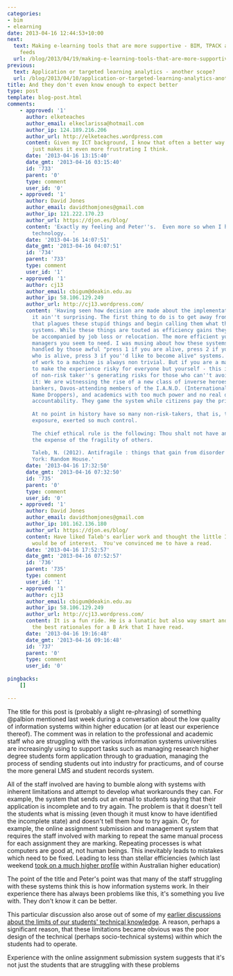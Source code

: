 ```yaml
---
categories:
- bim
- elearning
date: 2013-04-16 12:44:53+10:00
next:
  text: Making e-learning tools that are more supportive - BIM, TPACK and truncated
    feeds
  url: /blog/2013/04/19/making-e-learning-tools-that-are-more-supportive-bim-tpack-and-truncated-feeds/
previous:
  text: Application or targeted learning analytics - another scope?
  url: /blog/2013/04/10/application-or-targeted-learning-analytics-another-scope/
title: And they don't even know enough to expect better
type: post
template: blog-post.html
comments:
    - approved: '1'
      author: elketeaches
      author_email: elkeclarissa@hotmail.com
      author_ip: 124.189.216.206
      author_url: http://elketeaches.wordpress.com
      content: Given my ICT background, I know that often a better way exists, and this
        just makes it even more frustrating I think.
      date: '2013-04-16 13:15:40'
      date_gmt: '2013-04-16 03:15:40'
      id: '733'
      parent: '0'
      type: comment
      user_id: '0'
    - approved: '1'
      author: David Jones
      author_email: davidthomjones@gmail.com
      author_ip: 121.222.170.23
      author_url: https://djon.es/blog/
      content: 'Exactly my feeling and Peter''s.  Even more so when I have to use the
        technology.  '
      date: '2013-04-16 14:07:51'
      date_gmt: '2013-04-16 04:07:51'
      id: '734'
      parent: '733'
      type: comment
      user_id: '1'
    - approved: '1'
      author: cj13
      author_email: cbigum@deakin.edu.au
      author_ip: 58.106.129.249
      author_url: http://cj13.wordpress.com/
      content: 'Having seen how decision are made about the implementation of these pseudo-systems
        it ain''t surprising. The first thing to do is to get away from the wishful naming
        that plagues these stupid things and begin calling them what they are: misinformation
        systems. While these things are touted as efficiency gains they do not seem to
        be accompanied by job loss or relocation. The more efficient you become the more
        managers you seem to need. I was musing about how these systems would look if
        handled by those awful "press 1 if you are alive, press 2 if you know someone
        who is alive, press 3 if you''d like to become alive" systems. For me any delegation
        of work to a machine is always non trivial. But if you are a manager - you get
        to make the experience risky for everyone but yourself - this is Taleb''s notion
        of non-risk taker''s generating risks for those who can''t avoid it. As he put
        it: We are witnessing the rise of a new class of inverse heroes, that is, bureaucrats,
        bankers, Davos-attending members of the I.A.N.D. (International Association of
        Name Droppers), and academics with too much power and no real downside and/or
        accountability. They game the system while citizens pay the price.
    
        At no point in history have so many non-risk-takers, that is, those with no personal
        exposure, exerted so much control.
    
        The chief ethical rule is the following: Thou shalt not have antifragility at
        the expense of the fragility of others.
    
        Taleb, N. (2012). Antifragile : things that gain from disorder (1st ed.). New
        York: Random House.'
      date: '2013-04-16 17:32:50'
      date_gmt: '2013-04-16 07:32:50'
      id: '735'
      parent: '0'
      type: comment
      user_id: '0'
    - approved: '1'
      author: David Jones
      author_email: davidthomjones@gmail.com
      author_ip: 101.162.136.180
      author_url: https://djon.es/blog/
      content: Have liked Taleb's earlier work and thought the little I'd heard of anti-fragile
        would be of interest.  You've convinced me to have a read.
      date: '2013-04-16 17:52:57'
      date_gmt: '2013-04-16 07:52:57'
      id: '736'
      parent: '735'
      type: comment
      user_id: '1'
    - approved: '1'
      author: cj13
      author_email: cbigum@deakin.edu.au
      author_ip: 58.106.129.249
      author_url: http://cj13.wordpress.com/
      content: It is a fun ride. He is a lunatic but also way smart and offers one of
        the best rationales for a B Ark that I have read.
      date: '2013-04-16 19:16:48'
      date_gmt: '2013-04-16 09:16:48'
      id: '737'
      parent: '0'
      type: comment
      user_id: '0'
    
pingbacks:
    []
    
---
```

The title for this post is (probably a slight re-phrasing) of something @palbion mentioned last week during a conversation about the low quality of information systems within higher education (or at least our experience thereof). The comment was in relation to the professional and academic staff who are struggling with the various information systems universities are increasingly using to support tasks such as managing research higher degree students form application through to graduation, managing the process of sending students out into industry for practicums, and of course the more general LMS and student records system.

All of the staff involved are having to bumble along with systems with inherent limitations and attempt to develop what workarounds they can. For example, the system that sends out an email to students saying that their application is incomplete and to try again. The problem is that it doesn't tell the students what is missing (even though it must know to have identified the incomplete state) and doesn't tell them how to try again. Or, for example, the online assignment submission and management system that requires the staff involved with marking to repeat the same manual process for each assignment they are marking. Repeating processes is what computers are good at, not human beings. This inevitably leads to mistakes which need to be fixed. Leading to less than stellar efficiencies (which last weekend [took on a much higher profile](http://musicfordeckchairs.wordpress.com/2013/04/14/more-or-less/) within Australian higher education)

The point of the title and Peter's point was that many of the staff struggling with these systems think this is how information systems work. In their experience there has always been problems like this, it's something you live with. They don't know it can be better.

This particular discussion also arose out of some of my [earlier discussions about the limits of our students' technical knowledge](/blog/2013/03/13/many-of-our-students-are-neither-digital-natives-nor-digitally-literate/). A reason, perhaps a significant reason, that these limitations became obvious was the poor design of the technical (perhaps socio-technical systems) within which the students had to operate.

Experience with the online assignment submission system suggests that it's not just the students that are struggling with these problems
